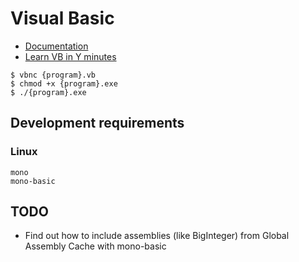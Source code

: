 # Visual Basic

- [Documentation](https://learn.microsoft.com/en-us/dotnet/visual-basic/)
- [Learn VB in Y minutes](https://learnxinyminutes.com/docs/visualbasic/)

```
$ vbnc {program}.vb
$ chmod +x {program}.exe
$ ./{program}.exe
```

## Development requirements

### Linux

```
mono
mono-basic
```

## TODO

- Find out how to include assemblies (like BigInteger) from Global Assembly Cache with mono-basic
